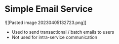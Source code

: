 # Simple Email Service
![[Pasted image 20230405132723.png]]
- Used to send transactional / batch emails to users
- Not used for intra-service communication